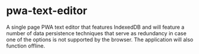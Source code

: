 # pwa-text-editor
A single page PWA text editor that features IndexedDB and will feature a number of data persistence techniques that serve as redundancy in case one of the options is not supported by the browser. The application will also function offline.
